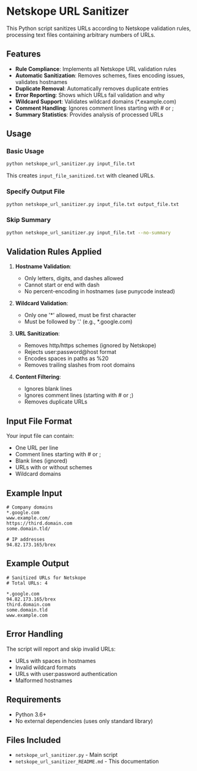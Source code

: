 # Netskope URL Sanitizer

This Python script sanitizes URLs according to Netskope validation rules, processing text files containing arbitrary numbers of URLs.

## Features

- **Rule Compliance**: Implements all Netskope URL validation rules
- **Automatic Sanitization**: Removes schemes, fixes encoding issues, validates hostnames
- **Duplicate Removal**: Automatically removes duplicate entries
- **Error Reporting**: Shows which URLs fail validation and why
- **Wildcard Support**: Validates wildcard domains (*.example.com)
- **Comment Handling**: Ignores comment lines starting with # or ;
- **Summary Statistics**: Provides analysis of processed URLs

## Usage

### Basic Usage
```bash
python netskope_url_sanitizer.py input_file.txt
```
This creates `input_file_sanitized.txt` with cleaned URLs.

### Specify Output File
```bash
python netskope_url_sanitizer.py input_file.txt output_file.txt
```

### Skip Summary
```bash
python netskope_url_sanitizer.py input_file.txt --no-summary
```

## Validation Rules Applied

1. **Hostname Validation**:
   - Only letters, digits, and dashes allowed
   - Cannot start or end with dash
   - No percent-encoding in hostnames (use punycode instead)

2. **Wildcard Validation**:
   - Only one '*' allowed, must be first character
   - Must be followed by '.' (e.g., *.google.com)

3. **URL Sanitization**:
   - Removes http/https schemes (ignored by Netskope)
   - Rejects user:password@host format
   - Encodes spaces in paths as %20
   - Removes trailing slashes from root domains

4. **Content Filtering**:
   - Ignores blank lines
   - Ignores comment lines (starting with # or ;)
   - Removes duplicate URLs

## Input File Format

Your input file can contain:
- One URL per line
- Comment lines starting with # or ;
- Blank lines (ignored)
- URLs with or without schemes
- Wildcard domains

## Example Input
```
# Company domains
*.google.com
www.example.com/
https://third.domain.com
some.domain.tld/

# IP addresses
94.82.173.165/brex
```

## Example Output
```
# Sanitized URLs for Netskope
# Total URLs: 4

*.google.com
94.82.173.165/brex
third.domain.com
some.domain.tld
www.example.com
```

## Error Handling

The script will report and skip invalid URLs:
- URLs with spaces in hostnames
- Invalid wildcard formats
- URLs with user:password authentication
- Malformed hostnames

## Requirements

- Python 3.6+
- No external dependencies (uses only standard library)

## Files Included

- `netskope_url_sanitizer.py` - Main script
- `netskope_url_sanitizer_README.md` - This documentation
